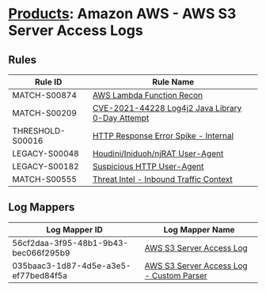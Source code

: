 # [Products](README.md): Amazon AWS - AWS S3 Server Access Logs

## Rules

|Rule ID|Rule Name|
|----|----|
|MATCH-S00874|[AWS Lambda Function Recon](../rules/MATCH-S00874.md)|
|MATCH-S00209|[CVE-2021-44228 Log4j2 Java Library 0-Day Attempt](../rules/MATCH-S00209.md)|
|THRESHOLD-S00016|[HTTP Response Error Spike - Internal](../rules/THRESHOLD-S00016.md)|
|LEGACY-S00048|[Houdini/Iniduoh/njRAT User-Agent](../rules/LEGACY-S00048.md)|
|LEGACY-S00182|[Suspicious HTTP User-Agent](../rules/LEGACY-S00182.md)|
|MATCH-S00555|[Threat Intel - Inbound Traffic Context](../rules/MATCH-S00555.md)|


## Log Mappers

|Log Mapper ID|Log Mapper Name|
|----|----|
|56cf2daa-3f95-48b1-9b43-bec066f295b9|[AWS S3 Server Access Log](../mappings/56cf2daa-3f95-48b1-9b43-bec066f295b9.md)|
|035baac3-1d87-4d5e-a3e5-ef77bed84f5a|[AWS S3 Server Access Log - Custom Parser](../mappings/035baac3-1d87-4d5e-a3e5-ef77bed84f5a.md)|


